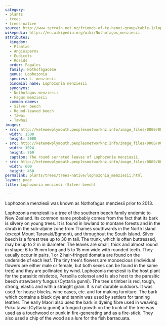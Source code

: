 ```yaml
---
category:
- plants
- trees
- trees-native
source: http://www.terrain.net.nz/friends-of-te-henui-group/table-1/lophozonia-menziesi-silver-beech.html
wikepedia: https://en.wikipedia.org/wiki/Nothofagus_menziesii
attributes:
  kingdom:
  - Plantae
  - Angiosperms
  - Eudicots
  - Rosids
  order: Fagales
  family: Nothofagaceae
  genus: Lophozonia
  species: L. menziesii
  binomial name: Lophozonia menziesii
  synonyms:
  - Nothofagus menziesii
  - Fagus menziesii
  common names:
  - Silver beech
  - Round-leaved beech
  - Tāwai
  - Tawhai
images:
- src: http://ketenewplymouth.peoplesnetworknz.info/image_files/0000/0011/1978/1-_Lophozonia_menziesii__was_Nothofagus_menziesii-001.JPG
  width: 1500
  height: 2000
- src: http://ketenewplymouth.peoplesnetworknz.info/image_files/0000/0011/1983/1-_Lophozonia_menziesii__was_Nothofagus_menziesii-002.JPG
  width: 1024
  height: 769
  caption: The round serrated leaves of Lophozonia menziesii.
- src: http://ketenewplymouth.peoplesnetworknz.info/image_files/0000/0011/1973/1-_Lophozonia_menziesii__was_Nothofagus_menziesii.JPG
  width: 600
  height: 450
permalink: plants/trees/trees-native/lophozonia_menziesii.html
layout: page
title: Lophozonia menziesi (Silver beech)

---
```

Lophozonia menziesii was known as Nothofagus menziesii prior to 2013.

Lophozonia menziesii is a tree of the southern beech family endemic to New Zealand. Its common name probably comes from the fact that its bark is silvery on young trees. It is found in lowland to montane forests and in the shrub in the sub-alpine zone from Thames southwards in the North Island (except Mount Taranaki/Egmont), and throughout the South Island.
Silver beech is a forest tree up to 30 m tall. The trunk, which is often buttressed, may be up to 2 m in diameter. The leaves are small, thick and almost round in shape; 6 to 15 mm long and 5 to 15 mm wide with rounded teeth. They usually occur in pairs, 1 or 2 hair-fringed domatia are found on the underside of each leaf.
The tiny tree's flowers are monoecious (individual flowers are either male or female, but both sexes can be found in the same tree) and they are pollinated by wind. Lophozonia menziesii is the host plant for the parasitic mistletoe, Peraxilla colensoi and is also host to the parasitic beech strawberry fungus (Cyttaria gunni).
The tree's timber is red, tough, strong, elastic and with a straight grain. It is not durable outdoors. It was used for house blocks, wine cases, etc. and for making furniture. The bark which contains a black dye and tannin was used by settlers for tanning leather. 
The early Maori also used the bark in dyeing fibre used in weaving. Puku tawai (Cyttaria gunni) a fungoid growth on the trunk of the tree was used as a touchwood or punk in fire-generating and as a fire-stick. They also used a chip of the wood as a lure for the fish barracuata.
